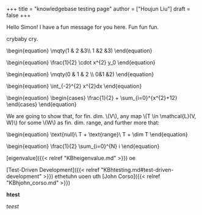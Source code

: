 +++
title = "knowledgebase testing page"
author = ["Houjun Liu"]
draft = false
+++

Hello Simon! I have a fun message for you here. Fun fun fun.

crybaby cry.

\begin{equation}
\mqty(1 & 2 &3\\\ 1 &2 &3)
\end{equation}

\begin{equation}
\frac{1}{2} \cdot x^{2} y\_0
\end{equation}

\begin{equation}
\mqty(0 & 1 & 2 \\\ 0&1 &2)
\end{equation}

\begin{equation}
\int\_{-2}^{2} x^{2}dx
\end{equation}

\begin{equation}
\begin{cases}
\frac{1}{2} + \sum\_{i=0}^{x^{2}+12}
\end{cases}
\end{equation}

We are going to show that, for fin. dim. \\(V\\), any map \\(T \in \mathcal{L}(V, W)\\) for some \\(W\\) as fin. dim. range, and further more that:

\begin{equation}
\text{null}\ T + \text{range}\ T + \dim T
\end{equation}

\begin{equation}
\frac{1}{2} \sum\_{i=0}^{N} i
\end{equation}

[eigenvalue]({{< relref "KBheigenvalue.md" >}}) oe

[Test-Driven Development]({{< relref "KBhtesting.md#test-driven-development" >}}) ethetuhn uoen uth [John Corso]({{< relref "KBhjohn_corso.md" >}})

**htest**

_teest_
